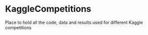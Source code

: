 # KaggleCompetitions
Place to hold all the code, data and results used for different Kaggle competitions
